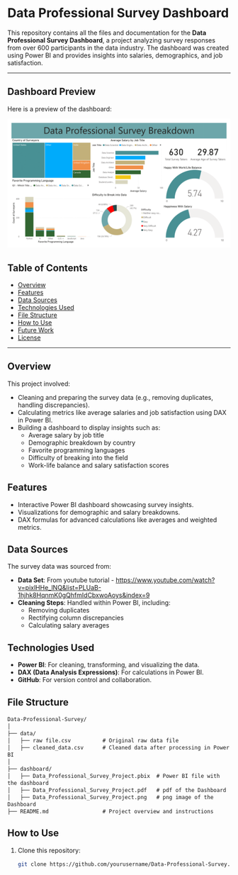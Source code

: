 # Data Professional Survey Dashboard

This repository contains all the files and documentation for the **Data Professional Survey Dashboard**, a project analyzing survey responses from over 600 participants in the data industry. The dashboard was created using Power BI and provides insights into salaries, demographics, and job satisfaction.

---

## Dashboard Preview
Here is a preview of the dashboard:

![Dashboard Screenshot](dashboard/Data_Professional_Survey_Project.png)

## Table of Contents
- [Overview](#overview)
- [Features](#features)
- [Data Sources](#data-sources)
- [Technologies Used](#technologies-used)
- [File Structure](#file-structure)
- [How to Use](#how-to-use)
- [Future Work](#future-work)
- [License](#license)

---

## Overview

This project involved:
- Cleaning and preparing the survey data (e.g., removing duplicates, handling discrepancies).
- Calculating metrics like average salaries and job satisfaction using DAX in Power BI.
- Building a dashboard to display insights such as:
  - Average salary by job title
  - Demographic breakdown by country
  - Favorite programming languages
  - Difficulty of breaking into the field
  - Work-life balance and salary satisfaction scores

## Features
- Interactive Power BI dashboard showcasing survey insights.
- Visualizations for demographic and salary breakdowns.
- DAX formulas for advanced calculations like averages and weighted metrics.

## Data Sources
The survey data was sourced from:
- **Data Set**: From youtube tutorial - https://www.youtube.com/watch?v=pixlHHe_lNQ&list=PLUaB-1hjhk8HqnmK0gQhfmIdCbxwoAoys&index=9
- **Cleaning Steps**: Handled within Power BI, including:
  - Removing duplicates
  - Rectifying column discrepancies
  - Calculating salary averages

## Technologies Used
- **Power BI**: For cleaning, transforming, and visualizing the data.
- **DAX (Data Analysis Expressions)**: For calculations in Power BI.
- **GitHub**: For version control and collaboration.

## File Structure
```
Data-Professional-Survey/
│
├── data/
│   ├── raw file.csv          # Original raw data file
│   ├── cleaned_data.csv      # Cleaned data after processing in Power BI
│
├── dashboard/
│   ├── Data_Professional_Survey_Project.pbix  # Power BI file with the dashboard
│   ├── Data_Professional_Survey_Project.pdf   # pdf of the Dashboard
│   ├── Data_Professional_Survey_Project.png   # png image of the Dashboard
├── README.md                 # Project overview and instructions
```


## How to Use
1. Clone this repository:
   ```bash
   git clone https://github.com/yourusername/Data-Professional-Survey.git
